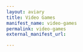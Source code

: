 ```yaml
---
layout: aviary
title: Video Games
manifest_name: video-games
permalink: video-games
external_manifest_url: 

---
```

<!-- Add an essay or interpretive material below this line,
using HTML or markdown.  Do not modify this file above this line -->
